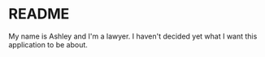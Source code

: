 # README

My name is Ashley and I'm a lawyer. I haven't decided yet what I want this application to be about.
